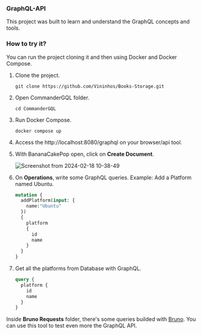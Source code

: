 ### GraphQL-API

This project was built to learn and understand the GraphQL concepts and tools.

### How to try it?

You can run the project cloning it and then using Docker and Docker Compose.

1. Clone the project.
   
   ```git
   git clone https://github.com/Vininhos/Books-Storage.git
   ```

2. Open CommanderGQL folder.
   
   ```
   cd CommanderGQL
   ```

3. Run Docker Compose.
   
   ```docker
   docker compose up
   ```

4. Access the http://localhost:8080/graphql on your browser/api tool.

5. With BananaCakePop open, click on **Create Document**.
   
   ![Screenshot from 2024-02-18 10-38-49](https://github.com/Vininhos/GraphQL-API/assets/41298947/10d217c0-f732-4838-8c7b-4d40729e0c6b)

6. On **Operations**, write some GraphQL queries. Example: Add a Platform named Ubuntu.
   
   ```graphql
   mutation {
     addPlatform(input: {
       name:"Ubuntu"
     })
     {
       platform 
       {
         id 
         name
       }
     }
   }
   ```

7. Get all the platforms from Database with GraphQL.
   
   ```graphql
   query {
     platform {
       id
       name
     }
   }
   ```

Inside **Bruno Requests** folder, there's some queries builded with [Bruno](https://github.com/usebruno/bruno). You can use this tool to test even more the GraphQL API.


